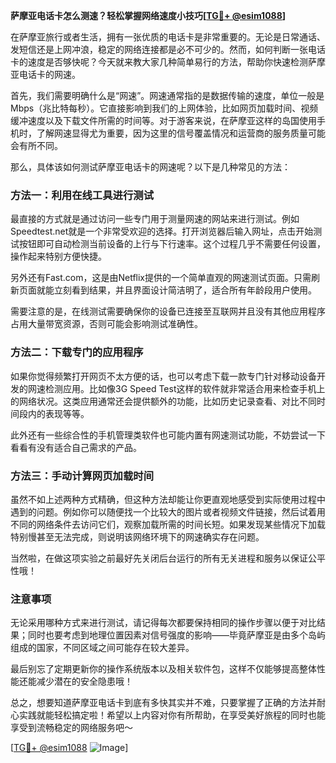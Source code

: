**萨摩亚电话卡怎么测速？轻松掌握网络速度小技巧[[TG💪+ @esim1088](https://t.me/s/esim1088)]**

在萨摩亚旅行或者生活，拥有一张优质的电话卡是非常重要的。无论是日常通话、发短信还是上网冲浪，稳定的网络连接都是必不可少的。然而，如何判断一张电话卡的速度是否够快呢？今天就来教大家几种简单易行的方法，帮助你快速检测萨摩亚电话卡的网速。

首先，我们需要明确什么是“网速”。网速通常指的是数据传输的速度，单位一般是Mbps（兆比特每秒）。它直接影响到我们的上网体验，比如网页加载时间、视频缓冲速度以及下载文件所需的时间等。对于游客来说，在萨摩亚这样的岛国使用手机时，了解网速显得尤为重要，因为这里的信号覆盖情况和运营商的服务质量可能会有所不同。

那么，具体该如何测试萨摩亚电话卡的网速呢？以下是几种常见的方法：

### 方法一：利用在线工具进行测试

最直接的方式就是通过访问一些专门用于测量网速的网站来进行测试。例如Speedtest.net就是一个非常受欢迎的选择。打开浏览器后输入网址，点击开始测试按钮即可自动检测当前设备的上行与下行速率。这个过程几乎不需要任何设置，操作起来特别方便快捷。

另外还有Fast.com，这是由Netflix提供的一个简单直观的网速测试页面。只需刷新页面就能立刻看到结果，并且界面设计简洁明了，适合所有年龄段用户使用。

需要注意的是，在线测试需要确保你的设备已连接至互联网并且没有其他应用程序占用大量带宽资源，否则可能会影响测试准确性。

### 方法二：下载专门的应用程序

如果你觉得频繁打开网页不太方便的话，也可以考虑下载一款专门针对移动设备开发的网速检测应用。比如像3G Speed Test这样的软件就非常适合用来检查手机上的网络状况。这类应用通常还会提供额外的功能，比如历史记录查看、对比不同时间段内的表现等等。

此外还有一些综合性的手机管理类软件也可能内置有网速测试功能，不妨尝试一下看看有没有适合自己需求的产品。

### 方法三：手动计算网页加载时间

虽然不如上述两种方式精确，但这种方法却能让你更直观地感受到实际使用过程中遇到的问题。例如你可以随便找一个比较大的图片或者视频文件链接，然后试着用不同的网络条件去访问它们，观察加载所需的时间长短。如果发现某些情况下加载特别慢甚至无法完成，则说明该网络环境下的网速确实存在问题。

当然啦，在做这项实验之前最好先关闭后台运行的所有无关进程和服务以保证公平性哦！

### 注意事项

无论采用哪种方式来进行测试，请记得每次都要保持相同的操作步骤以便于对比结果；同时也要考虑到地理位置因素对信号强度的影响——毕竟萨摩亚是由多个岛屿组成的国家，不同区域之间可能存在较大差异。

最后别忘了定期更新你的操作系统版本以及相关软件包，这样不仅能够提高整体性能还能减少潜在的安全隐患哦！

总之，想要知道萨摩亚电话卡到底有多快其实并不难，只要掌握了正确的方法并耐心实践就能轻松搞定啦！希望以上内容对你有所帮助，在享受美好旅程的同时也能享受到流畅稳定的网络服务吧～

[[TG💪+ @esim1088](https://t.me/s/esim1088) ![Image](https://i.postimg.cc/4NQfJmqS/Snipaste-2025-05-13-00-14-12.png)]